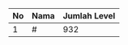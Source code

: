 | No | Nama            | Jumlah Level |
|----|-----------------|--------------|
| 1  | #    |    932        |
